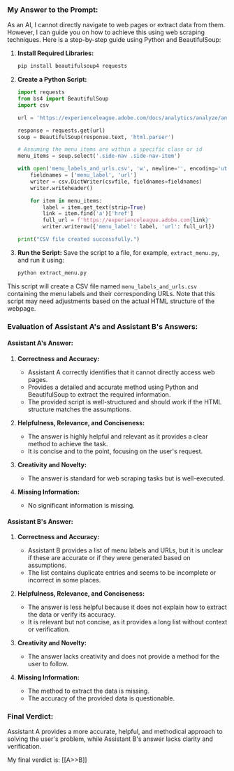 
### My Answer to the Prompt:

As an AI, I cannot directly navigate to web pages or extract data from them. However, I can guide you on how to achieve this using web scraping techniques. Here is a step-by-step guide using Python and BeautifulSoup:

1. **Install Required Libraries:**
   ```bash
   pip install beautifulsoup4 requests
   ```

2. **Create a Python Script:**
   ```python
   import requests
   from bs4 import BeautifulSoup
   import csv

   url = 'https://experienceleague.adobe.com/docs/analytics/analyze/analysis-workspace/home.html?lang=en'

   response = requests.get(url)
   soup = BeautifulSoup(response.text, 'html.parser')

   # Assuming the menu items are within a specific class or id
   menu_items = soup.select('.side-nav .side-nav-item')

   with open('menu_labels_and_urls.csv', 'w', newline='', encoding='utf-8') as csvfile:
       fieldnames = ['menu_label', 'url']
       writer = csv.DictWriter(csvfile, fieldnames=fieldnames)
       writer.writeheader()

       for item in menu_items:
           label = item.get_text(strip=True)
           link = item.find('a')['href']
           full_url = f'https://experienceleague.adobe.com{link}'
           writer.writerow({'menu_label': label, 'url': full_url})

   print("CSV file created successfully.")
   ```

3. **Run the Script:**
   Save the script to a file, for example, `extract_menu.py`, and run it using:
   ```bash
   python extract_menu.py
   ```

This script will create a CSV file named `menu_labels_and_urls.csv` containing the menu labels and their corresponding URLs. Note that this script may need adjustments based on the actual HTML structure of the webpage.

### Evaluation of Assistant A's and Assistant B's Answers:

#### Assistant A's Answer:
1. **Correctness and Accuracy:**
   - Assistant A correctly identifies that it cannot directly access web pages.
   - Provides a detailed and accurate method using Python and BeautifulSoup to extract the required information.
   - The provided script is well-structured and should work if the HTML structure matches the assumptions.

2. **Helpfulness, Relevance, and Conciseness:**
   - The answer is highly helpful and relevant as it provides a clear method to achieve the task.
   - It is concise and to the point, focusing on the user's request.

3. **Creativity and Novelty:**
   - The answer is standard for web scraping tasks but is well-executed.

4. **Missing Information:**
   - No significant information is missing.

#### Assistant B's Answer:
1. **Correctness and Accuracy:**
   - Assistant B provides a list of menu labels and URLs, but it is unclear if these are accurate or if they were generated based on assumptions.
   - The list contains duplicate entries and seems to be incomplete or incorrect in some places.

2. **Helpfulness, Relevance, and Conciseness:**
   - The answer is less helpful because it does not explain how to extract the data or verify its accuracy.
   - It is relevant but not concise, as it provides a long list without context or verification.

3. **Creativity and Novelty:**
   - The answer lacks creativity and does not provide a method for the user to follow.

4. **Missing Information:**
   - The method to extract the data is missing.
   - The accuracy of the provided data is questionable.

### Final Verdict:
Assistant A provides a more accurate, helpful, and methodical approach to solving the user's problem, while Assistant B's answer lacks clarity and verification.

My final verdict is: [[A>>B]]